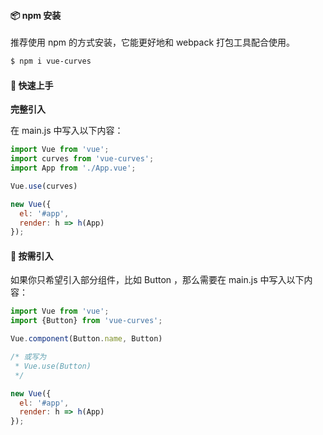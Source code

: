 #### 📦 npm 安装

推荐使用 npm 的方式安装，它能更好地和 webpack 打包工具配合使用。

```sh
$ npm i vue-curves

```

#### 🔨 快速上手
**完整引入**

在 main.js 中写入以下内容：

```js
import Vue from 'vue';
import curves from 'vue-curves';
import App from './App.vue';

Vue.use(curves)

new Vue({
  el: '#app',
  render: h => h(App)
});
```

#### 🎨 按需引入

如果你只希望引入部分组件，比如 Button ，那么需要在 main.js 中写入以下内容：

```js
import Vue from 'vue';
import {Button} from 'vue-curves';

Vue.component(Button.name, Button)

/* 或写为
 * Vue.use(Button)
 */

new Vue({
  el: '#app',
  render: h => h(App)
});
```